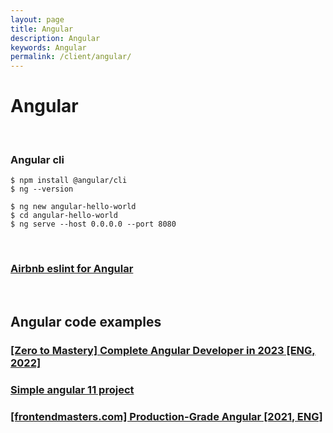 ```yaml
---
layout: page
title: Angular
description: Angular
keywords: Angular
permalink: /client/angular/
---
```


# Angular

<br/>

### Angular cli

```
$ npm install @angular/cli
$ ng --version

$ ng new angular-hello-world
$ cd angular-hello-world
$ ng serve --host 0.0.0.0 --port 8080
```

<br/>

### [Airbnb eslint for Angular](/client/angular/airbnb/)

<br/>

## Angular code examples

### [[Zero to Mastery] Complete Angular Developer in 2023 [ENG, 2022]](https://github.com/webmakaka/Complete-Angular-Developer)

### [Simple angular 11 project](https://github.com/webmakaka/Angular-and-NgRx-Building-Real-Project-From-Scratch)

### [[frontendmasters.com] Production-Grade Angular [2021, ENG]](https://github.com/onehungrymind/fem-production-angular)
